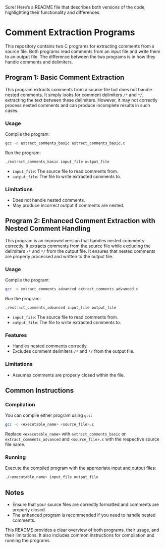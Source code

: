 Sure! Here’s a README file that describes both versions of the code, highlighting their functionality and differences:

# Comment Extraction Programs

This repository contains two C programs for extracting comments from a source file. Both programs read comments from an input file and write them to an output file. The difference between the two programs is in how they handle comments and delimiters.

## Program 1: Basic Comment Extraction

This program extracts comments from a source file but does not handle nested comments. It simply looks for comment delimiters `/*` and `*/`, extracting the text between these delimiters. However, it may not correctly process nested comments and can produce incomplete results in such cases.

### Usage

Compile the program:


```sh
gcc -o extract_comments_basic extract_comments_basic.c
```

Run the program:
```sh
./extract_comments_basic input_file output_file
```

- `input_file`: The source file to read comments from.
- `output_file`: The file to write extracted comments to.

### Limitations

- Does not handle nested comments.
- May produce incorrect output if comments are nested.

## Program 2: Enhanced Comment Extraction with Nested Comment Handling

This program is an improved version that handles nested comments correctly. It extracts comments from the source file while excluding the delimiters `/*` and `*/` from the output file. It ensures that nested comments are properly processed and written to the output file.

### Usage

Compile the program:
```sh
gcc -o extract_comments_advanced extract_comments_advanced.c
```

Run the program:
```sh
./extract_comments_advanced input_file output_file
```

- `input_file`: The source file to read comments from.
- `output_file`: The file to write extracted comments to.

### Features

- Handles nested comments correctly.
- Excludes comment delimiters `/*` and `*/` from the output file.

### Limitations

- Assumes comments are properly closed within the file.

## Common Instructions

### Compilation

You can compile either program using `gcc`:
```sh
gcc -o <executable_name> <source_file>.c
```

Replace `<executable_name>` with `extract_comments_basic` or `extract_comments_advanced` and `<source_file>.c` with the respective source file name.

### Running

Execute the compiled program with the appropriate input and output files:
```sh
./<executable_name> input_file output_file
```

## Notes

- Ensure that your source files are correctly formatted and comments are properly closed.
- The enhanced program is recommended if you need to handle nested comments.

This README provides a clear overview of both programs, their usage, and their limitations. It also includes common instructions for compilation and running the programs.
